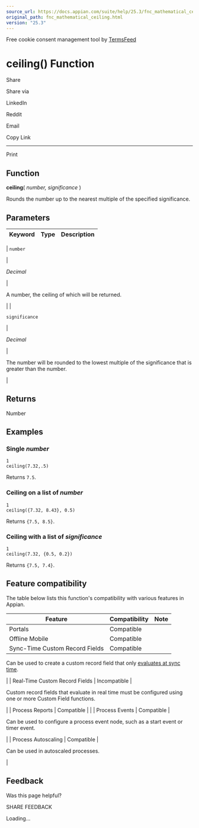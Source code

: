 ```yaml
---
source_url: https://docs.appian.com/suite/help/25.3/fnc_mathematical_ceiling.html
original_path: fnc_mathematical_ceiling.html
version: "25.3"
---
```


Free cookie consent management tool by [TermsFeed](https://www.termsfeed.com/)

# ceiling() Function

Share

Share via

LinkedIn

Reddit

Email

Copy Link

* * *

Print

## Function

**ceiling**( _number, significance_ )

Rounds the number up to the nearest multiple of the specified significance.

## Parameters

| Keyword | Type | Description |
| --- | --- | --- |
|
`number`

 |

_Decimal_

 |

A number, the ceiling of which will be returned.

 |
|

`significance`

 |

_Decimal_

 |

The number will be rounded to the lowest multiple of the significance that is greater than the number.

 |

## Returns

Number

## Examples

### Single _number_

```
1
ceiling(7.32,.5)
```

Returns `7.5`.

### Ceiling on a list of _number_

```
1
ceiling({7.32, 8.43}, 0.5)
```

Returns `{7.5, 8.5}`.

### Ceiling with a list of _significance_

```
1
ceiling(7.32, {0.5, 0.2})
```

Returns `{7.5, 7.4}`.

## Feature compatibility

The table below lists this function's compatibility with various features in Appian.

| Feature | Compatibility | Note |
| --- | --- | --- |
| Portals | Compatible |  |
| Offline Mobile | Compatible |  |
| Sync-Time Custom Record Fields | Compatible |
Can be used to create a custom record field that only [evaluates at sync time](custom-record-fields.html#prodlink-sync-time-evaluations).

 |
| Real-Time Custom Record Fields | Incompatible |

Custom record fields that evaluate in real time must be configured using one or more Custom Field functions.

 |
| Process Reports | Compatible |  |
| Process Events | Compatible |

Can be used to configure a process event node, such as a start event or timer event.

 |
| Process Autoscaling | Compatible |

Can be used in autoscaled processes.

 |

## Feedback

Was this page helpful?

SHARE FEEDBACK

Loading...